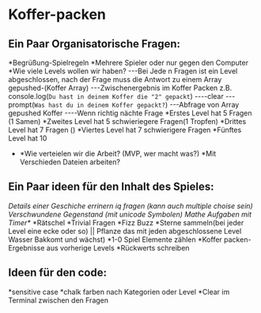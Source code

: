 # Koffer-packen

## Ein Paar Organisatorische Fragen:

*Begrüßung-Spielregeln
*Mehrere Spieler oder nur gegen den Computer
*Wie viele Levels wollen wir haben?
---Bei Jede n Fragen ist ein Level abgeschlossen, nach der Frage muss die Antwort zu einem Array gepushed-(Koffer Array)
---Zwischenergebnis im Koffer Packen z.B. console.log(`Du hast in deinem Koffer die "2" gepackt`)
----clear
---prompt(`Was hast du in deinem Koffer gepackt?`)
---Abfrage von Array gepushed Koffer
----Wenn richtig nächte Frage
*Erstes Level hat 5 Fragen (1 Samen)
*Zweites Level hat 5 schwieriegere Fragen(1 Tropfen)
*Drittes Level hat 7 Fragen ()
*Viertes Level hat 7 schwierigere Fragen
*Fünftes Level hat 10

- *Wie verteielen wir die Arbeit? (MVP, wer macht was?)
  *Mit Verschieden Dateien arbeiten?

## Ein Paar ideen für den Inhalt des Spieles:

*Details einer Geschiche errinern
*iq fragen (kann auch multiple choise sein)
*Verschwundene Gegenstand (mit unicode Symbolen)
*Mathe Aufgaben mit Timer**\***
*Rätschel
*Trivial Fragen
*Fizz Buzz
*Sterne sammeln(bei jeder Level eine ecke oder so) || Pflanze das mit jeden abgeschlossene Level Wasser Bakkomt und wächst)
*1-0 Spiel Elemente zählen
*Koffer packen-Ergebnisse aus vorherige Levels
\*Rückwerts schreiben

## Ideen für den code:

*sensitive case
*chalk farben nach Kategorien oder Level
\*Clear im Terminal zwischen den Fragen

<!--

    |<>
    |
   |
( . )
\__/
 -->
